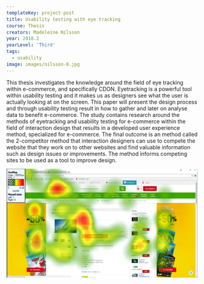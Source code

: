 ```yaml
---
templateKey: project-post
title: Usability testing with eye tracking
course: Thesis
creators: Madeleine Nilsson
year: 2018.2
yearLevel: 'Third'
tags:
  - usability
image: images/nilsson-8.jpg
---
```


This thesis investigates the knowledge around the field of eye tracking within e-commerce, and specifically CDON. Eyetracking is a powerful tool within usability testing and it makes us as designers see what the user is actually looking at on the screen. This paper will present the design process and through usability testing result in how to gather and later on analyse data to benefit e-commerce. The study contains research around the methods of eyetracking and usability testing for e-commerce within the field of interaction design that results in a developed user experience method, specialized for e-commerce. The final outcome is an method called the 2-competitor method that interaction designers can use to compete the website that they work on to other websites and find valuable information such as design issues or improvements. The method informs competing sites to be used as a tool to improve design.

![Heat map in action](images/nilsson-8.jpg 'Heat map in action')
